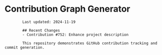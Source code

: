# Contribution Graph Generator
            
            Last updated: 2024-11-19
            
            ## Recent Changes
            - Contribution #752: Enhance project description
            
            This repository demonstrates GitHub contribution tracking and commit generation.
        
